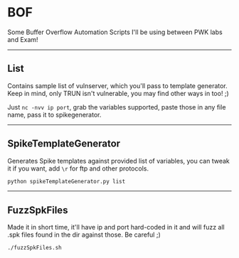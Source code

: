 # BOF
Some Buffer Overflow Automation Scripts I'll be using between PWK labs and Exam!

---

## List
Contains sample list of vulnserver, which you'll pass to template generator. Keep in mind, only TRUN isn't vulnerable, you may find other ways in too! ;) 

Just `nc -nvv ip port`, grab the variables supported, paste those in any file name, pass it to spikegenerator.

---

## SpikeTemplateGenerator
Generates Spike templates against provided list of variables, you can tweak it if you want, add `\r` for ftp and other protocols. 

```bash
python spikeTemplateGenerator.py list
```

---

## FuzzSpkFiles
Made it in short time, it'll have ip and port hard-coded in it and will fuzz all .spk files found in the dir against those. Be careful ;) 

```bash
./fuzzSpkFiles.sh
```
